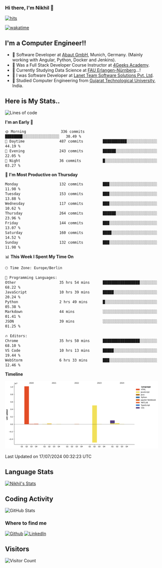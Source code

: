 ### Hi there, I'm Nikhil 👋

[![hits](https://hits.sh/github.com/silentsoft/hits.svg?color=2311cc)](https://hits.sh/github.com/silentsoft/hits/)

[![wakatime](https://wakatime.com/badge/user/369b6a3a-7953-4ff9-b7c7-be53d0a7ccc6.svg?style=for-the-badge)](https://wakatime.com/@369b6a3a-7953-4ff9-b7c7-be53d0a7ccc6)

## I'm a  Computer Engineer!!

- 🌱 Software Developer at [Abaut GmbH](https://www.abaut.de/), Munich, Germany. (Mainly working with Angular, Python, Docker and Jenkins).
- 🌱 Was a Full Stack Developer Course Instructor at [4Geeks Academy](https://4geeks.com/).
- 🌱 Currently Studying Data Science at [FAU Erlangen-Nürnberg](https://www.fau.de/)...!
- 🌱 I was Software Developer at [Lanet Team Software Solutions Pvt. Ltd](https://lanetteam.com/).
- 🌱 Studied Computer Engineering from [Gujarat Technological University](https://www.gtu.ac.in/), India.

<h2>Here is My Stats..</h2>

<!--START_SECTION:waka-->
![Lines of code](https://img.shields.io/badge/From%20Hello%20World%20I%27ve%20Written-16.9%20million%20lines%20of%20code-blue)

**I'm an Early 🐤** 

```text
🌞 Morning                336 commits         ████████░░░░░░░░░░░░░░░░░   30.49 % 
🌆 Daytime                487 commits         ███████████░░░░░░░░░░░░░░   44.19 % 
🌃 Evening                243 commits         ██████░░░░░░░░░░░░░░░░░░░   22.05 % 
🌙 Night                  36 commits          █░░░░░░░░░░░░░░░░░░░░░░░░   03.27 % 
```
📅 **I'm Most Productive on Thursday** 

```text
Monday                   132 commits         ███░░░░░░░░░░░░░░░░░░░░░░   11.98 % 
Tuesday                  153 commits         ███░░░░░░░░░░░░░░░░░░░░░░   13.88 % 
Wednesday                117 commits         ███░░░░░░░░░░░░░░░░░░░░░░   10.62 % 
Thursday                 264 commits         ██████░░░░░░░░░░░░░░░░░░░   23.96 % 
Friday                   144 commits         ███░░░░░░░░░░░░░░░░░░░░░░   13.07 % 
Saturday                 160 commits         ████░░░░░░░░░░░░░░░░░░░░░   14.52 % 
Sunday                   132 commits         ███░░░░░░░░░░░░░░░░░░░░░░   11.98 % 
```


📊 **This Week I Spent My Time On** 

```text
🕑︎ Time Zone: Europe/Berlin

💬 Programming Languages: 
Other                    35 hrs 54 mins      █████████████████░░░░░░░░   68.22 % 
JavaScript               10 hrs 39 mins      █████░░░░░░░░░░░░░░░░░░░░   20.24 % 
Python                   2 hrs 49 mins       █░░░░░░░░░░░░░░░░░░░░░░░░   05.38 % 
Markdown                 44 mins             ░░░░░░░░░░░░░░░░░░░░░░░░░   01.41 % 
JSON                     39 mins             ░░░░░░░░░░░░░░░░░░░░░░░░░   01.25 % 

🔥 Editors: 
Chrome                   35 hrs 50 mins      █████████████████░░░░░░░░   68.10 % 
VS Code                  10 hrs 13 mins      █████░░░░░░░░░░░░░░░░░░░░   19.44 % 
WebStorm                 6 hrs 33 mins       ███░░░░░░░░░░░░░░░░░░░░░░   12.46 % 
```

**Timeline**

![Lines of Code chart](https://raw.githubusercontent.com/nikhilmaguwala/nikhilmaguwala/main/assets/bar_graph.png)


 Last Updated on 17/07/2024 00:32:23 UTC
<!--END_SECTION:waka-->

<h2>Language Stats</h2>

[![Nikhil's Stats](https://github-readme-stats.vercel.app/api/wakatime?username=nikhilmaguwala&layout=compact&title=Stats)](https://github.com/nikhilmaguwala)


<h2>Coding Activity</h2>

<p><img src="https://wakatime.com/share/@nikhilmaguwala/7dd532b8-3e5e-4c26-8c46-68cc27712a92.svg" alt="GitHub Stats"></p>

<h3>Where to find me</h3>
<p>
    <a href="https://github.com/nikhilmaguwala" target="_blank"><img alt="Github" src="https://img.shields.io/badge/GitHub-%2312100E.svg?&style=for-the-badge&logo=Github&logoColor=white" /></a>
    <a href="https://www.linkedin.com/in/nikhil-maguwala" target="_blank"><img alt="LinkedIn" src="https://img.shields.io/badge/linkedin-%230077B5.svg?&style=for-the-badge&logo=linkedin&logoColor=white" /></a> 
</p>


<h2>Visitors</h2>

![Visitor Count](https://profile-counter.glitch.me/nikhilmaguwala/count.svg)

[website]: https://nikhilmaguwala.github.io/
[instagram]: https://www.instagram.com/nikhil_maguwala/
[linkedin]: https://www.linkedin.com/in/nikhil-maguwala/

